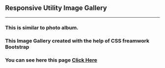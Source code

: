 ## Responsive Utility Image Gallery
<hr>

### This is similar to photo album.
### This Image Gallery created with the help of CSS freamwork Bootstrap

### You can see here this page [Click Here]()
